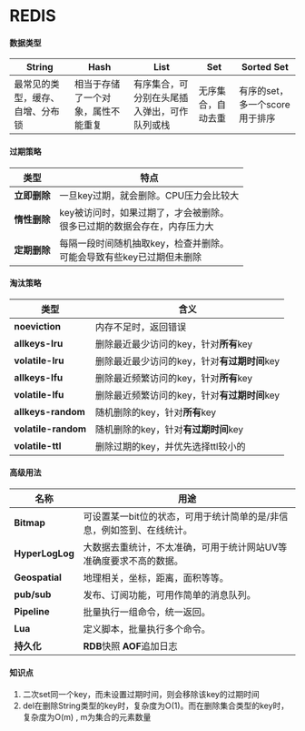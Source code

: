 # REDIS


#### 数据类型

| String                           | Hash                               | List                                         | Set                | Sorted Set                     |
| -------------------------------- | ---------------------------------- | -------------------------------------------- | ------------------ | ------------------------------ |
| 最常见的类型，缓存、自增、分布锁 | 相当于存储了一个对象，属性不能重复 | 有序集合，可分别在头尾插入弹出，可作队列或栈 | 无序集合，自动去重 | 有序的set，多一个score用于排序 |

#### 过期策略

| 类型 | 特点 |
| ---- | ---- |
| **立即删除** | 一旦key过期，就会删除。CPU压力会比较大 |
| **惰性删除** | key被访问时，如果过期了，才会被删除。<br>很多已过期的数据会存在，内存压力大 |
| **定期删除** | 每隔一段时间随机抽取key，检查并删除。<br>可能会导致有些key已过期但未删除 |

#### 淘汰策略

| 类型 | 含义 |
| -------------- | ------------------------ |
| **noeviction** | 内存不足时，返回错误 |
| **allkeys-lru** | 删除最近最少访问的key，针对**所有**key |
| **volatile-lru** | 删除最近最少访问的key，针对**有过期时间**key |
| **allkeys-lfu** | 删除最近频繁访问的key，针对**所有**key |
| **volatile-lfu** | 删除最近频繁访问的key，针对**有过期时间**key |
| **allkeys-random** | 随机删除的key，针对**所有**key |
| **volatile-random** | 随机删除的key，针对**有过期时间**key |
| **volatile-ttl** | 删除过期的key，并优先选择ttl较小的 |

#### 高级用法

| 名称            | 用途                                                         |
| --------------- | ------------------------------------------------------------ |
| **Bitmap**      | 可设置某一bit位的状态，可用于统计简单的是/非信息，例如签到、在线统计。 |
| **HyperLogLog** | 大数据去重统计，不太准确，可用于统计网站UV等准确度要求不高的数据。 |
| **Geospatial**  | 地理相关，坐标，距离，面积等等。                             |
| **pub/sub**     | 发布、订阅功能，可用作简单的消息队列。                       |
| **Pipeline**    | 批量执行一组命令，统一返回。                                 |
| **Lua**         | 定义脚本，批量执行多个命令。                                 |
| **持久化**      | **RDB**快照 **AOF**追加日志                                  |



#### 知识点

1.  二次set同一个key，而未设置过期时间，则会移除该key的过期时间
2. del在删除String类型的key时，复杂度为O(1)。而在删除集合类型的key时，复杂度为O(m) , m为集合的元素数量